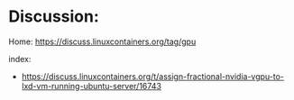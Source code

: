 # Discussion:
Home: https://discuss.linuxcontainers.org/tag/gpu

index:
- https://discuss.linuxcontainers.org/t/assign-fractional-nvidia-vgpu-to-lxd-vm-running-ubuntu-server/16743
